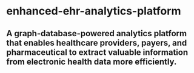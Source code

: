 # enhanced-ehr-analytics-platform
## A graph-database-powered analytics platform that enables healthcare providers, payers, and pharmaceutical to extract valuable information from electronic health data more efficiently.
